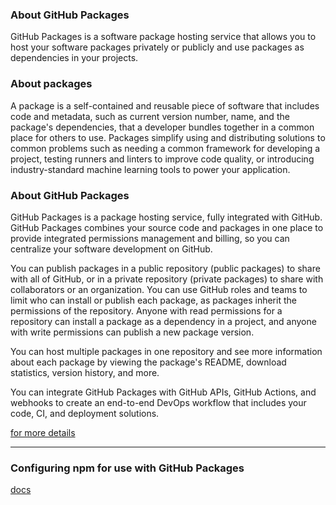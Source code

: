 
### About GitHub Packages
GitHub Packages is a software package hosting service that allows you to host your software packages privately or publicly and use packages as dependencies in your projects.

### About packages
A package is a self-contained and reusable piece of software that includes code and metadata, such as current version number, name, and the package's dependencies, that a developer bundles together in a common place for others to use. Packages simplify using and distributing solutions to common problems such as needing a common framework for developing a project, testing runners and linters to improve code quality, or introducing industry-standard machine learning tools to power your application.

### About GitHub Packages
GitHub Packages is a package hosting service, fully integrated with GitHub. GitHub Packages combines your source code and packages in one place to provide integrated permissions management and billing, so you can centralize your software development on GitHub.

You can publish packages in a public repository (public packages) to share with all of GitHub, or in a private repository (private packages) to share with collaborators or an organization. You can use GitHub roles and teams to limit who can install or publish each package, as packages inherit the permissions of the repository. Anyone with read permissions for a repository can install a package as a dependency in a project, and anyone with write permissions can publish a new package version.

You can host multiple packages in one repository and see more information about each package by viewing the package's README, download statistics, version history, and more.

You can integrate GitHub Packages with GitHub APIs, GitHub Actions, and webhooks to create an end-to-end DevOps workflow that includes your code, CI, and deployment solutions.

[for more details](https://help.github.com/en/github/managing-packages-with-github-packages/about-github-packages)
***
### Configuring npm for use with GitHub Packages
[docs](https://help.github.com/en/github/managing-packages-with-github-packages/configuring-npm-for-use-with-github-packages)
